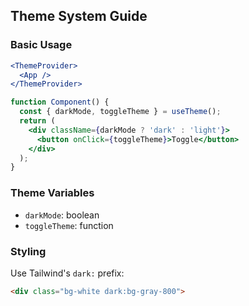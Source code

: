 ## Theme System Guide

### Basic Usage
```jsx
<ThemeProvider>
  <App />
</ThemeProvider>

function Component() {
  const { darkMode, toggleTheme } = useTheme();
  return (
    <div className={darkMode ? 'dark' : 'light'}>
      <button onClick={toggleTheme}>Toggle</button>
    </div>
  );
}
```

### Theme Variables
- `darkMode`: boolean
- `toggleTheme`: function

### Styling
Use Tailwind's `dark:` prefix:
```html
<div class="bg-white dark:bg-gray-800">
```
